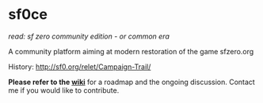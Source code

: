 sf0ce
=====
*read: sf zero community edition - or common era*

A community platform aiming at modern restoration of the game sfzero.org

History: http://sf0.org/relet/Campaign-Trail/

**Please refer to the [wiki](https://github.com/relet/sf0ce/wiki)** for a roadmap and the ongoing discussion. Contact me if you would like to contribute.
